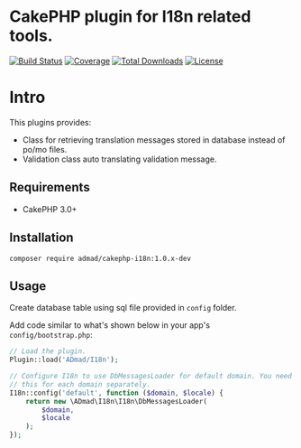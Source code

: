 # CakePHP plugin for I18n related tools.

[![Build Status](https://img.shields.io/travis/ADmad/cakephp-i18n/master.svg?style=flat-square)](https://travis-ci.org/ADmad/cakephp-i18n)
[![Coverage](https://img.shields.io/coveralls/ADmad/cakephp-i18n/master.svg?style=flat-square)](https://coveralls.io/r/ADmad/cakephp-i18n)
[![Total Downloads](https://img.shields.io/packagist/dt/ADmad/cakephp-i18n.svg?style=flat-square)](https://packagist.org/packages/ADmad/cakephp-i18n)
[![License](https://img.shields.io/badge/license-MIT-blue.svg?style=flat-square)](LICENSE.txt)

# Intro

This plugins provides:

- Class for retrieving translation messages stored in database instead of po/mo files.
- Validation class auto translating validation message.

## Requirements

* CakePHP 3.0+

## Installation

```
composer require admad/cakephp-i18n:1.0.x-dev
```

## Usage

Create database table using sql file provided in `config` folder.

Add code similar to what's shown below in your app's `config/bootstrap.php`:

```php
// Load the plugin.
Plugin::load('ADmad/I18n');

// Configure I18n to use DbMessagesLoader for default domain. You need to do
// this for each domain separately.
I18n::config('default', function ($domain, $locale) {
	return new \ADmad\I18n\I18n\DbMessagesLoader(
		$domain,
		$locale
	);
});
```
